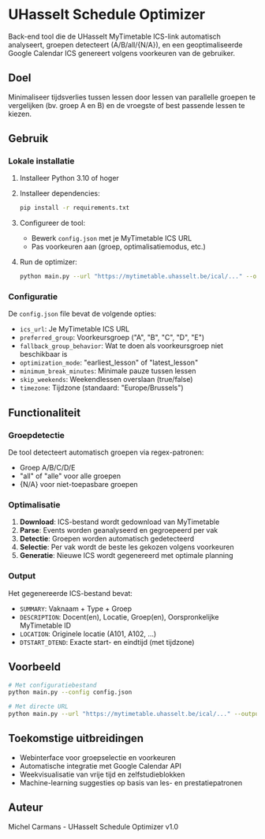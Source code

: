 # UHasselt Schedule Optimizer

Back-end tool die de UHasselt MyTimetable ICS-link automatisch analyseert, groepen detecteert (A/B/all/{N/A}), en een geoptimaliseerde Google Calendar ICS genereert volgens voorkeuren van de gebruiker.

## Doel

Minimaliseer tijdsverlies tussen lessen door lessen van parallelle groepen te vergelijken (bv. groep A en B) en de vroegste of best passende lessen te kiezen.

## Gebruik

### Lokale installatie

1. Installeer Python 3.10 of hoger
2. Installeer dependencies:
   ```bash
   pip install -r requirements.txt
   ```

3. Configureer de tool:
   - Bewerk `config.json` met je MyTimetable ICS URL
   - Pas voorkeuren aan (groep, optimalisatiemodus, etc.)

4. Run de optimizer:
   ```bash
   python main.py --url "https://mytimetable.uhasselt.be/ical/..." --output "mijn_rooster.ics"
   ```

### Configuratie

De `config.json` file bevat de volgende opties:

- `ics_url`: Je MyTimetable ICS URL
- `preferred_group`: Voorkeursgroep ("A", "B", "C", "D", "E")
- `fallback_group_behavior`: Wat te doen als voorkeursgroep niet beschikbaar is
- `optimization_mode`: "earliest_lesson" of "latest_lesson"
- `minimum_break_minutes`: Minimale pauze tussen lessen
- `skip_weekends`: Weekendlessen overslaan (true/false)
- `timezone`: Tijdzone (standaard: "Europe/Brussels")

## Functionaliteit

### Groepdetectie

De tool detecteert automatisch groepen via regex-patronen:
- Groep A/B/C/D/E
- "all" of "alle" voor alle groepen
- {N/A} voor niet-toepasbare groepen

### Optimalisatie

1. **Download**: ICS-bestand wordt gedownload van MyTimetable
2. **Parse**: Events worden geanalyseerd en gegroepeerd per vak
3. **Detectie**: Groepen worden automatisch gedetecteerd
4. **Selectie**: Per vak wordt de beste les gekozen volgens voorkeuren
5. **Generatie**: Nieuwe ICS wordt gegenereerd met optimale planning

### Output

Het gegenereerde ICS-bestand bevat:
- `SUMMARY`: Vaknaam + Type + Groep
- `DESCRIPTION`: Docent(en), Locatie, Groep(en), Oorspronkelijke MyTimetable ID
- `LOCATION`: Originele locatie (A101, A102, ...)
- `DTSTART_DTEND`: Exacte start- en eindtijd (met tijdzone)

## Voorbeeld

```bash
# Met configuratiebestand
python main.py --config config.json

# Met directe URL
python main.py --url "https://mytimetable.uhasselt.be/ical/..." --output "optimized.ics"
```

## Toekomstige uitbreidingen

- Webinterface voor groepselectie en voorkeuren
- Automatische integratie met Google Calendar API
- Weekvisualisatie van vrije tijd en zelfstudieblokken
- Machine-learning suggesties op basis van les- en prestatiepatronen

## Auteur

Michel Carmans - UHasselt Schedule Optimizer v1.0
